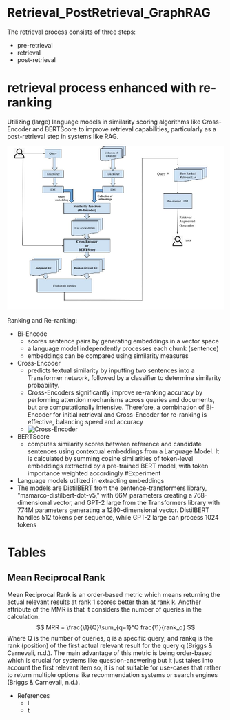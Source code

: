 # Retrieval_PostRetrieval_GraphRAG
The retrieval process consists of three steps: 
* pre-retrieval
* retrieval
* post-retrieval

# retrieval process enhanced with re-ranking
Utilizing (large) language models in similarity scoring algorithms like Cross-Encoder and BERTScore to improve retrieval capabilities, particularly as a post-retrieval step in systems like RAG.

![Post Retrieval](Workflow-Reranker_RAG.jpg)



Ranking and Re-ranking:
* Bi-Encode
  * scores sentence pairs by generating embeddings in a vector space
  * a language model independently processes each chunk (sentence)
  * embeddings can be compared using similarity measures
* Cross-Encoder
  * predicts textual similarity by inputting two sentences into a Transformer network, followed by a classifier to determine similarity probability.
  * Cross-Encoders significantly improve re-ranking accuracy by performing attention mechanisms across queries and documents, but are computationally intensive. Therefore, a combination of Bi-Encoder for initial retrieval and Cross-Encoder for re-ranking is effective, balancing speed and accuracy
  * ![Cross-Encoder](cross-encoder.jpg)
* BERTScore 
  * computes similarity scores between reference and candidate sentences using contextual embeddings from a Language Model. It is calculated by summing cosine similarities of token-level embeddings extracted by a pre-trained BERT model, with token importance weighted accordingly
#Experiment
* Language models utilized in extracting embeddings
* The models are DistilBERT from the sentence-transformers library, "msmarco-distilbert-dot-v5," with 66M parameters creating a 768-dimensional vector, and GPT-2 large from the Transformers library with 774M parameters generating a 1280-dimensional vector. DistilBERT handles 512 tokens per sequence, while GPT-2 large can process 1024 tokens
 # Tables
 ## Mean Reciprocal Rank
 Mean Reciprocal Rank is an order-based metric which means returning the actual relevant results at rank 1 scores better than at rank k. Another attribute of the MMR is that it considers the number of queries in the calculation.
 $$
MRR = \frac{\1}{Q}\sum_{q=1}^Q frac{\1}{rank_q}
 $$
Where Q is the number of queries, q is a specific query, and rankq is the rank (position) of the first actual relevant result for the query q (Briggs & Carnevali, n.d.).
The main advantage of this metric is being order-based which is crucial for systems like question-answering but it just takes into account the first relevant item so, it is not suitable for use-cases that rather to return multiple options like recommendation systems or search engines (Briggs & Carnevali, n.d.). 
* References 
  *  l 
  *  t
  

